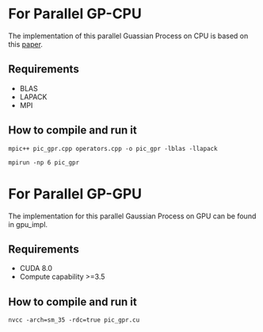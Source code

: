 # For Parallel GP-CPU

The implementation of this parallel Guassian Process on CPU is based on this [paper](https://arxiv.org/abs/1305.5826).

## Requirements

- BLAS
- LAPACK
- MPI

## How to compile and run it

`mpic++ pic_gpr.cpp operators.cpp -o pic_gpr -lblas -llapack`

`mpirun -np 6 pic_gpr`


# For Parallel GP-GPU

The implementation for this parallel Gaussian Process on GPU can be found in gpu_impl.

## Requirements

- CUDA 8.0
- Compute capability >=3.5

## How to compile and run it

`nvcc -arch=sm_35 -rdc=true pic_gpr.cu`
